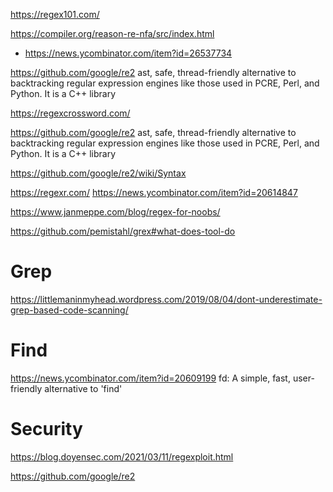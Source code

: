 https://regex101.com/

https://compiler.org/reason-re-nfa/src/index.html
* https://news.ycombinator.com/item?id=26537734

https://github.com/google/re2 ast, safe, thread-friendly alternative to backtracking regular expression engines like those used in PCRE, Perl, and Python. It is a C++ library

https://regexcrossword.com/

https://github.com/google/re2 ast, safe, thread-friendly alternative to backtracking regular expression engines like those used in PCRE, Perl, and Python. It is a C++ library

https://github.com/google/re2/wiki/Syntax

https://regexr.com/ https://news.ycombinator.com/item?id=20614847

https://www.janmeppe.com/blog/regex-for-noobs/

https://github.com/pemistahl/grex#what-does-tool-do

# Grep

https://littlemaninmyhead.wordpress.com/2019/08/04/dont-underestimate-grep-based-code-scanning/

# Find
https://news.ycombinator.com/item?id=20609199 	fd: A simple, fast, user-friendly alternative to 'find'

# Security
https://blog.doyensec.com/2021/03/11/regexploit.html

https://github.com/google/re2